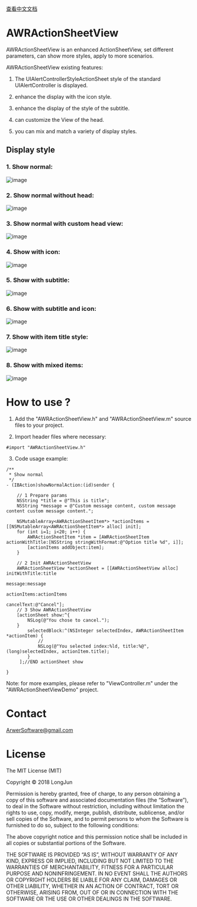 [查看中文文档](https://github.com/longjun3000/AWRActionSheetView/blob/master/README-CN.md "Chinese README.md") 
# AWRActionSheetView
AWRActionSheetView is an enhanced ActionSheetView, set different parameters, can show more styles, apply to more scenarios.

AWRActionSheetView existing features:

1. The UIAlertControllerStyleActionSheet style of the standard UIAlertController is displayed.

2. enhance the display with the icon style.

3. enhance the display of the style of the subtitle.

4. can customize the View of the head.

5. you can mix and match a variety of display styles.

## Display style
### 1. Show normal:
![image](https://raw.githubusercontent.com/longjun3000/AWRActionSheetView/master/Screenshot/iOS/Screenshot03.png)
### 2. Show normal without head:
![image](https://raw.githubusercontent.com/longjun3000/AWRActionSheetView/master/Screenshot/iOS/Screenshot04.png)
### 3. Show normal with custom head view:
![image](https://raw.githubusercontent.com/longjun3000/AWRActionSheetView/master/Screenshot/iOS/Screenshot05.png)
### 4. Show with icon:
![image](https://raw.githubusercontent.com/longjun3000/AWRActionSheetView/master/Screenshot/iOS/Screenshot06.png)
### 5. Show with subtitle:
![image](https://raw.githubusercontent.com/longjun3000/AWRActionSheetView/master/Screenshot/iOS/Screenshot07.png)
### 6. Show with subtitle and icon:
![image](https://raw.githubusercontent.com/longjun3000/AWRActionSheetView/master/Screenshot/iOS/Screenshot08.png)
### 7. Show with item title style:
![image](https://raw.githubusercontent.com/longjun3000/AWRActionSheetView/master/Screenshot/iOS/Screenshot09.png)
### 8. Show with mixed items:
![image](https://raw.githubusercontent.com/longjun3000/AWRActionSheetView/master/Screenshot/iOS/Screenshot10.png)

# How to use ?

1. Add the "AWRActionSheetView.h" and "AWRActionSheetView.m" source files to your project.

2. Import header files where necessary:

```
#import "AWRActionSheetView.h"
```

3. Code usage example:

```
/**
 * Show normal
 */
- (IBAction)showNormalAction:(id)sender {

    // 1 Prepare params
    NSString *title = @"This is title";
    NSString *message = @"Custom message content, custom message content custom message content.";

    NSMutableArray<AWRActionSheetItem*> *actionItems = [[NSMutableArray<AWRActionSheetItem*> alloc] init];
    for (int i=1; i<20; i++) {
        AWRActionSheetItem *item = [AWRActionSheetItem actionWithTitle:[NSString stringWithFormat:@"Option title %d", i]];
        [actionItems addObject:item];
    }

    // 2 Init AWRActionSheetView
    AWRActionSheetView *actionSheet = [[AWRActionSheetView alloc] initWithTitle:title
                                                                        message:message
                                                                    actionItems:actionItems
                                                                     cancelText:@"Cancel"];
    // 3 Show AWRActionSheetView
    [actionSheet show:^{
        NSLog(@"You chose to cancel.");
    }
        selectedBlock:^(NSInteger selectedIndex, AWRActionSheetItem *actionItem) {
            //
            NSLog(@"You selected index:%ld, title:%@", (long)selectedIndex, actionItem.title);
        }
     ];//END actionSheet show

}
```

Note: for more examples, please refer to "ViewController.m" under the "AWRActionSheetViewDemo" project.



# Contact
ArwerSoftware@gmail.com


# License
The MIT License (MIT)

Copyright © 2018 LongJun

Permission is hereby granted, free of charge, to any person obtaining a copy of this software and associated documentation files (the “Software”), to deal in the Software without restriction, including without limitation the rights to use, copy, modify, merge, publish, distribute, sublicense, and/or sell copies of the Software, and to permit persons to whom the Software is furnished to do so, subject to the following conditions:

The above copyright notice and this permission notice shall be included in all copies or substantial portions of the Software.

THE SOFTWARE IS PROVIDED “AS IS”, WITHOUT WARRANTY OF ANY KIND, EXPRESS OR IMPLIED, INCLUDING BUT NOT LIMITED TO THE WARRANTIES OF MERCHANTABILITY, FITNESS FOR A PARTICULAR PURPOSE AND NONINFRINGEMENT. IN NO EVENT SHALL THE AUTHORS OR COPYRIGHT HOLDERS BE LIABLE FOR ANY CLAIM, DAMAGES OR OTHER LIABILITY, WHETHER IN AN ACTION OF CONTRACT, TORT OR OTHERWISE, ARISING FROM, OUT OF OR IN CONNECTION WITH THE SOFTWARE OR THE USE OR OTHER DEALINGS IN THE SOFTWARE.
